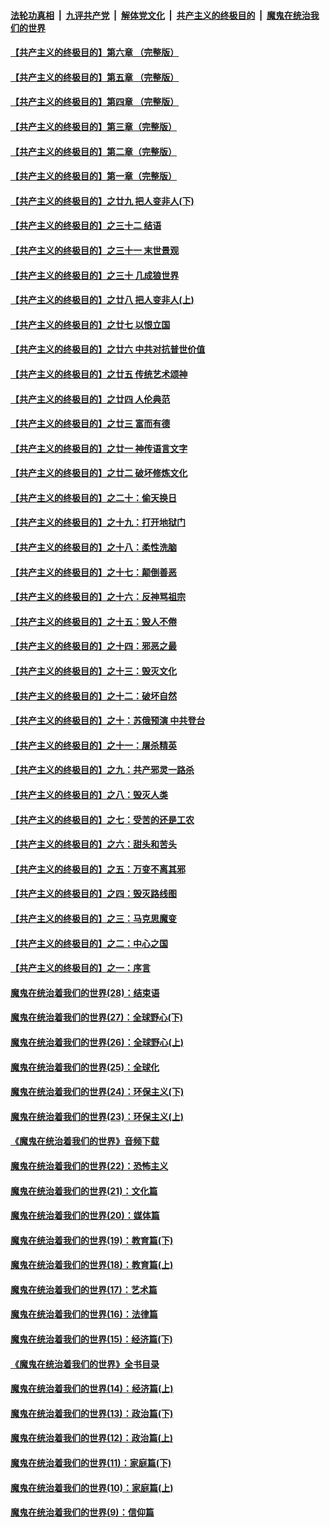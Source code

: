 ####  [法轮功真相](../../../../basic/blob/master/README.md?t=10222239) &nbsp;|&nbsp; [九评共产党](../../../../9ping.md/blob/master/README.md?t=10222239) &nbsp;|&nbsp; [解体党文化](../../../../jtdwh.md/blob/master/README.md?t=10222239)  &nbsp;|&nbsp; [共产主义的终极目的](../../../../gczydzjmd.md/blob/master/README.md?t=10222239) &nbsp;|&nbsp; [魔鬼在统治我们的世界](../../../../mgztzwmdsj.md/blob/master/README.md?t=10222239) 

#### [【共产主义的终极目的】第六章 （完整版）](../pages/nsc422/n11428913.md?t=10222239) 

#### [【共产主义的终极目的】第五章 （完整版）](../pages/nsc422/n11428912.md?t=10222239) 

#### [【共产主义的终极目的】第四章 （完整版）](../pages/nsc422/n11428907.md?t=10222239) 

#### [【共产主义的终极目的】第三章（完整版）](../pages/nsc422/n11428848.md?t=10222239) 

#### [【共产主义的终极目的】第二章（完整版）](../pages/nsc422/n11428831.md?t=10222239) 

#### [【共产主义的终极目的】第一章（完整版）](../pages/nsc422/n11417651.md?t=10222239) 

#### [【共产主义的终极目的】之廿九 把人变非人(下)](../pages/nsc422/n11344140.md?t=10222239) 

#### [【共产主义的终极目的】之三十二 结语](../pages/nsc422/n11360535.md?t=10222239) 

#### [【共产主义的终极目的】之三十一 末世景观](../pages/nsc422/n11351129.md?t=10222239) 

#### [【共产主义的终极目的】之三十 几成狼世界](../pages/nsc422/n11348280.md?t=10222239) 

#### [【共产主义的终极目的】之廿八 把人变非人(上)](../pages/nsc422/n11340492.md?t=10222239) 

#### [【共产主义的终极目的】之廿七 以恨立国](../pages/nsc422/n11336944.md?t=10222239) 

#### [【共产主义的终极目的】之廿六 中共对抗普世价值](../pages/nsc422/n11324785.md?t=10222239) 

#### [【共产主义的终极目的】之廿五 传统艺术颂神](../pages/nsc422/n11296396.md?t=10222239) 

#### [【共产主义的终极目的】之廿四 人伦典范](../pages/nsc422/n11296397.md?t=10222239) 

#### [【共产主义的终极目的】之廿三 富而有德](../pages/nsc422/n11283598.md?t=10222239) 

#### [【共产主义的终极目的】之廿一 神传语言文字](../pages/nsc422/n11263265.md?t=10222239) 

#### [【共产主义的终极目的】之廿二 破坏修炼文化](../pages/nsc422/n11245728.md?t=10222239) 

#### [【共产主义的终极目的】之二十：偷天换日](../pages/nsc422/n11238846.md?t=10222239) 

#### [【共产主义的终极目的】之十九：打开地狱门](../pages/nsc422/n11206376.md?t=10222239) 

#### [【共产主义的终极目的】之十八：柔性洗脑](../pages/nsc422/n11199994.md?t=10222239) 

#### [【共产主义的终极目的】之十七：颠倒善恶](../pages/nsc422/n11179782.md?t=10222239) 

#### [【共产主义的终极目的】之十六：反神骂祖宗](../pages/nsc422/n11166798.md?t=10222239) 

#### [【共产主义的终极目的】之十五：毁人不倦](../pages/nsc422/n11166792.md?t=10222239) 

#### [【共产主义的终极目的】之十四：邪恶之最](../pages/nsc422/n11150249.md?t=10222239) 

#### [【共产主义的终极目的】之十三：毁灭文化](../pages/nsc422/n11135227.md?t=10222239) 

#### [【共产主义的终极目的】之十二：破坏自然](../pages/nsc422/n11135214.md?t=10222239) 

#### [【共产主义的终极目的】之十：苏俄预演 中共登台](../pages/nsc422/n11118424.md?t=10222239) 

#### [【共产主义的终极目的】之十一：屠杀精英](../pages/nsc422/n11118442.md?t=10222239) 

#### [【共产主义的终极目的】之九：共产邪灵一路杀](../pages/nsc422/n11114139.md?t=10222239) 

#### [【共产主义的终极目的】之八：毁灭人类](../pages/nsc422/n11108503.md?t=10222239) 

#### [【共产主义的终极目的】之七：受苦的还是工农](../pages/nsc422/n11101809.md?t=10222239) 

#### [【共产主义的终极目的】之六：甜头和苦头](../pages/nsc422/n11096971.md?t=10222239) 

#### [【共产主义的终极目的】之五：万变不离其邪](../pages/nsc422/n11091285.md?t=10222239) 

#### [【共产主义的终极目的】之四：毁灭路线图](../pages/nsc422/n11086284.md?t=10222239) 

#### [【共产主义的终极目的】之三：马克思魔变](../pages/nsc422/n11061941.md?t=10222239) 

#### [【共产主义的终极目的】之二：中心之国](../pages/nsc422/n11047728.md?t=10222239) 

#### [【共产主义的终极目的】之一：序言](../pages/nsc422/n11086077.md?t=10222239) 

#### [魔鬼在统治着我们的世界(28)：结束语](../pages/nsc422/n10936246.md?t=10222239) 

#### [魔鬼在统治着我们的世界(27)：全球野心(下)](../pages/nsc422/n10928319.md?t=10222239) 

#### [魔鬼在统治着我们的世界(26)：全球野心(上)](../pages/nsc422/n10900318.md?t=10222239) 

#### [魔鬼在统治着我们的世界(25)：全球化](../pages/nsc422/n10788205.md?t=10222239) 

#### [魔鬼在统治着我们的世界(24)：环保主义(下)](../pages/nsc422/n10695307.md?t=10222239) 

#### [魔鬼在统治着我们的世界(23)：环保主义(上)](../pages/nsc422/n10688613.md?t=10222239) 

#### [《魔鬼在统治着我们的世界》音频下载](../pages/nsc422/n10635553.md?t=10222239) 

#### [魔鬼在统治着我们的世界(22)：恐怖主义](../pages/nsc422/n10614727.md?t=10222239) 

#### [魔鬼在统治着我们的世界(21)：文化篇](../pages/nsc422/n10597706.md?t=10222239) 

#### [魔鬼在统治着我们的世界(20)：媒体篇](../pages/nsc422/n10586579.md?t=10222239) 

#### [魔鬼在统治着我们的世界(19)：教育篇(下)](../pages/nsc422/n10564808.md?t=10222239) 

#### [魔鬼在统治着我们的世界(18)：教育篇(上)](../pages/nsc422/n10526970.md?t=10222239) 

#### [魔鬼在统治着我们的世界(17)：艺术篇](../pages/nsc422/n10499093.md?t=10222239) 

#### [魔鬼在统治着我们的世界(16)：法律篇](../pages/nsc422/n10485969.md?t=10222239) 

#### [魔鬼在统治着我们的世界(15)：经济篇(下)](../pages/nsc422/n10469975.md?t=10222239) 

#### [《魔鬼在统治着我们的世界》全书目录](../pages/nsc422/n10464261.md?t=10222239) 

#### [魔鬼在统治着我们的世界(14)：经济篇(上)](../pages/nsc422/n10457370.md?t=10222239) 

#### [魔鬼在统治着我们的世界(13)：政治篇(下)](../pages/nsc422/n10448270.md?t=10222239) 

#### [魔鬼在统治着我们的世界(12)：政治篇(上)](../pages/nsc422/n10444576.md?t=10222239) 

#### [魔鬼在统治着我们的世界(11)：家庭篇(下)](../pages/nsc422/n10440961.md?t=10222239) 

#### [魔鬼在统治着我们的世界(10)：家庭篇(上)](../pages/nsc422/n10435448.md?t=10222239) 

#### [魔鬼在统治着我们的世界(9)：信仰篇](../pages/nsc422/n10432159.md?t=10222239) 

